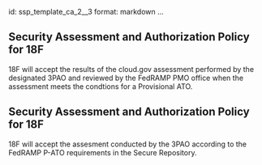 id: ssp_template_ca_2__3
format: markdown
...
## Security Assessment and Authorization Policy for 18F

18F will accept the results of the cloud.gov assessment performed by the designated 3PAO and reviewed by the FedRAMP PMO office when the assessment meets the condtions for a Provisional ATO.
## Security Assessment and Authorization Policy for 18F

18F will accept the assesment conducted by the 3PAO according to the FedRAMP P-ATO requirements in the Secure Repository.
